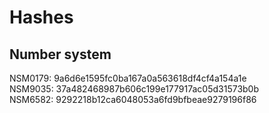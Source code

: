 # Hashes

Number system
------------------
NSM0179:  9a6d6e1595fc0ba167a0a563618df4cf4a154a1e  
NSM9035:  37a482468987b606c199e177917ac05d31573b0b  
NSM6582:  9292218b12ca6048053a6fd9bfbeae9279196f86  
